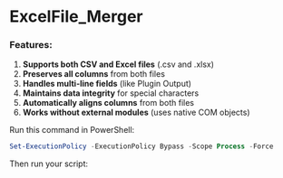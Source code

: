 # ExcelFile_Merger
### **Features:**

1. **Supports both CSV and Excel files** (.csv and .xlsx)
2. **Preserves all columns** from both files
3. **Handles multi-line fields** (like Plugin Output)
4. **Maintains data integrity** for special characters
5. **Automatically aligns columns** from both files
6. **Works without external modules** (uses native COM objects)

Run this command in PowerShell:

```powershell
Set-ExecutionPolicy -ExecutionPolicy Bypass -Scope Process -Force
```

Then run your script:

